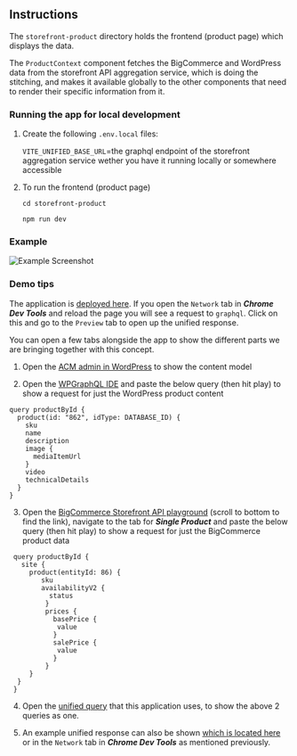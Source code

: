 ## Instructions

The `storefront-product` directory holds the frontend (product page) which displays the data.

The `ProductContext` component fetches the BigCommerce and WordPress data from the storefront API aggregation service, which is doing the stitching, and makes it available globally to the other components that need to render their specific information from it.

### Running the app for local development

1. Create the following `.env.local` files:

   `VITE_UNIFIED_BASE_URL`=the graphql endpoint of the storefront aggregation service wether you have it running locally or somewhere accessible

2. To run the frontend (product page)

   `cd storefront-product`

   `npm run dev`

### Example

![Example Screenshot](https://github.com/RossoMaguire/storefront-product-poc/blob/master/example.png?raw=true)

### Demo tips

The application is [deployed here](https://storefront-product-poc.vercel.app/). If you open the `Network` tab in **_Chrome Dev Tools_** and reload the page you will see a request to `graphql`.
Click on this and go to the `Preview` tab to open up the unified response.

You can open a few tabs alongside the app to show the different parts we are bringing together with this concept.

1. Open the [ACM admin in WordPress](https://ecombluedemo.wpengine.com/wp-admin/admin.php?page=atlas-content-modeler&view=edit-model&id=product) to show the content model

2. Open the [WPGraphQL IDE](e&page=graphiql-ide&query=I4VwpgTgngBAcmA7gRXNGBvAUDGAHCAewBMQBjAFwAoBLYgLhgCIAOANgCYmAaGOgFSh4wjACIBBfuIBC4gMoBRAPoBJUQEpMOXDAB2AQwC2YbbmJgAzmQg08FGoV2m%2Bh-QHMw2HTuPEa%2BlQowQwBVCAAbZwBfZwA3OjBCZyCyAAtdGjJ9cNEwCn0acIttGKigA) and paste the below query (then hit play) to show a request for just the WordPress product content

```
query productById {
  product(id: "862", idType: DATABASE_ID) {
    sku
    name
    description
    image {
      mediaItemUrl
    }
    video
    technicalDetails
  }
}
```

3. Open the [BigCommerce Storefront API playground](https://store-sowr02yzax.mybigcommerce.com/manage/settings-list) (scroll to bottom to find the link), navigate to the tab for **_Single Product_** and paste the below query (then hit play) to show a request for just the BigCommerce product data

```
 query productById {
   site {
     product(entityId: 86) {
        sku
        availabilityV2 {
          status
         }
         prices {
           basePrice {
            value
           }
           salePrice {
            value
           }
         }
     }
  }
 }
```

4. Open the [unified query](https://github.com/RossoMaguire/storefront-product-poc/blob/master/storefront-product/src/graphQL/unified-product.ts) that this application uses, to show the above 2 queries as one.

5. An example unified response can also be shown [which is located here](https://github.com/RossoMaguire/storefront-product-poc/blob/master/unified-response-sample.json) or in the `Network` tab in **_Chrome Dev Tools_** as mentioned previously.
